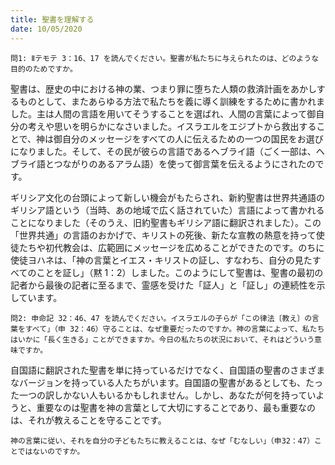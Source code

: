 ```yaml
---
title: 聖書を理解する
date: 10/05/2020
---
```


`問1: Ⅱテモテ 3：16、17 を読んでください。聖書が私たちに与えられたのは、どのような目的のためですか。`

聖書は、歴史の中における神の業、つまり罪に堕ちた人類の救済計画をあかしするものとして、またあらゆる方法で私たちを義に導く訓練をするために書かれました。主は人間の言語を用いてそうすることを選ばれ、人間の言葉によって御自分の考えや思いを明らかになさいました。イスラエルをエジプトから救出することで、神は御自分のメッセージをすべての人に伝えるための一つの国民をお選びになりました。そして、その民が彼らの言語であるヘブライ語（ごく一部は、ヘブライ語とつながりのあるアラム語）を使って御言葉を伝えるようにされたのです。

ギリシア文化の台頭によって新しい機会がもたらされ、新約聖書は世界共通語のギリシア語という（当時、あの地域で広く話されていた）言語によって書かれることになりました（そのうえ、旧約聖書もギリシア語に翻訳されました）。この「世界共通」の言語のおかげで、キリストの死後、新たな宣教の熱意を持って使徒たちや初代教会は、広範囲にメッセージを広めることができたのです。のちに使徒ヨハネは、「神の言葉とイエス・キリストの証し、すなわち、自分の見たすべてのことを証し」（黙 1：2）しました。このようにして聖書は、聖書の最初の記者から最後の記者に至るまで、霊感を受けた「証人」と「証し」の連続性を示しています。

`問2: 申命記 32：46、47 を読んでください。イスラエルの子らが「この律法〔教え〕の言葉をすべて」（申 32：46）守ることは、なぜ重要だったのですか。神の言葉によって、私たちはいかに「長く生きる」ことができますか。今日の私たちの状況において、それはどういう意味ですか。`

自国語に翻訳された聖書を単に持っているだけでなく、自国語の聖書のさまざまなバージョンを持っている人たちがいます。自国語の聖書があるとしても、たった一つの訳しかない人もいるかもしれません。しかし、あなたが何を持っていようと、重要なのは聖書を神の言葉として大切にすることであり、最も重要なのは、それが教えることを守ることです。

`神の言葉に従い、それを自分の子どもたちに教えることは、なぜ「むなしい」（申32：47）ことではないのですか。`